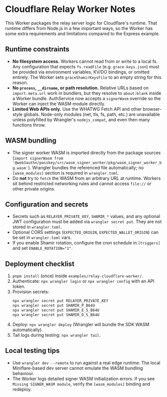 # Cloudflare Relay Worker Notes

This Worker packages the relay server logic for Cloudflare's runtime. That
runtime differs from Node.js in a few important ways, so the Worker has some
extra requirements and limitations compared to the Express example.

## Runtime constraints

- **No filesystem access.** Workers cannot read from or write to a local fs.
  Any configuration that expects `fs.readFile` (e.g. `grace-keys.json`) must be
  provided via environment variables, KV/DO bindings, or omitted entirely. The
  Worker sets `graceShamirKeysFile` to an empty string for this reason.
- **No `process`, `__dirname`, or path resolution.** Relative URLs based on
  `import.meta.url` work in bundlers, but they resolve to `about:blank` inside a
  Worker bundle. AuthService now accepts a `signerWasm` override so the Worker
  can inject the WASM module directly.
- **Limited Web APIs only.** Use the WHATWG Fetch API and other browser-style
  globals. Node-only modules (net, tls, fs, path, etc.) are unavailable unless
  polyfilled by Wrangler's `nodejs_compat`, and even then many functions throw.

## WASM bundling

- The signer worker WASM is imported directly from the package sources
  (`import signerWasm from '@web3authn/passkey/src/wasm_signer_worker/pkg/wasm_signer_worker_bg.wasm'`).
  Wrangler bundles the referenced file automatically; no `[wasm_modules]`
  section is required in `wrangler.toml`.
- Do **not** try to `fetch` the WASM from an arbitrary URL at runtime. Workers
  sit behind restricted networking rules and cannot access `file://` or other
  private origins.

## Configuration and secrets

- Secrets such as `RELAYER_PRIVATE_KEY`, `SHAMIR_*` values, and any optional
  JWT configuration must be added via `wrangler secret put`. They are not stored
  in `wrangler.toml`.
- Optional CORS settings (`EXPECTED_ORIGIN`, `EXPECTED_WALLET_ORIGIN`) can be
  set in `wrangler.toml` vars.
- If you enable Shamir rotation, configure the cron schedule in `[triggers]`
  and set `ENABLE_ROTATION="1"`.

## Deployment checklist

1. `pnpm install` (once) inside `examples/relay-cloudflare-worker/`.
2. Authenticate: `npx wrangler login` or `npx wrangler config` with an API
   token.
3. Provision secrets:
   ```bash
   npx wrangler secret put RELAYER_PRIVATE_KEY
   npx wrangler secret put SHAMIR_P_B64U
   npx wrangler secret put SHAMIR_E_S_B64U
   npx wrangler secret put SHAMIR_D_S_B64U
   ```
4. Deploy: `npx wrangler deploy` (Wrangler will bundle the SDK WASM automatically).
5. Tail logs during testing: `npx wrangler tail`.

## Local testing tips

- Use `wrangler dev --remote` to run against a real edge runtime. The local
  Miniflare-based dev server cannot emulate the WASM bundling behaviour.
- The Worker logs detailed signer WASM initialization errors. If you see
  `Missing SIGNER_WASM module`, verify the `[wasm_modules]` binding and redeploy.
